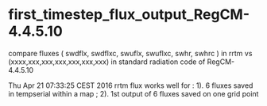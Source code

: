 # first_timestep_flux_output_RegCM-4.4.5.10
compare fluxes ( swdflx, swdflxc, swuflx, swuflxc, swhr, swhrc ) in rrtm vs (xxxx,xxx,xxx,xxx,xxx,xxx,xxx) in standard radiation code of RegCM-4.4.5.10


Thu Apr 21 07:33:25 CEST 2016
rrtm flux works well for :
1). 6 fluxes saved in tempserial within a map ; 
2). 1st output of 6 fluxes saved on one grid point
